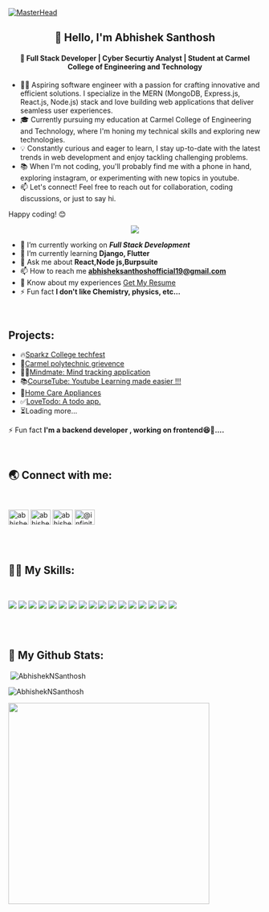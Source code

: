 [![MasterHead](https://developers.giphy.com/branch/master/static/api-512d36c09662682717108a38bbb5c57d.gif)](https://rishavchanda.io)
  <h2 align="center">👋 Hello, I'm Abhishek Santhosh</h2>

<h4 align="center">
  🚀 Full Stack Developer | Cyber Securtiy Analyst | Student at Carmel College of Engineering and Technology
</h4>

- 👨‍💻 Aspiring software engineer with a passion for crafting innovative and efficient solutions. I specialize in the MERN (MongoDB, Express.js, React.js,
  Node.js) stack and love building web applications that deliver seamless user experiences.
- 🎓 Currently pursuing my education at Carmel College of Engineering and Technology, where I'm honing my technical skills and exploring new technologies.
- 💡 Constantly curious and eager to learn, I stay up-to-date with the latest trends in web development and enjoy tackling challenging problems.
- 📚 When I'm not coding, you'll probably find me with a phone in hand, exploring instagram, or experimenting with new topics in youtube.
- 📫 Let's connect! Feel free to reach out for collaboration, coding discussions, or just to say hi.

Happy coding! 😊

<p align="center">
<img src="https://visitor-badge.laobi.icu/badge?page_id=AbhishekNSanthosh"/></p>

- 🔭 I’m currently working on ***Full Stack Development***
- 🌱 I’m currently learning **Django, Flutter**
- 💬 Ask me about **React,Node js,Burpsuite**
- 📫 How to reach me **abhisheksanthoshofficial19@gmail.com**
- 📄 Know about my experiences [Get My Resume](https://drive.google.com/file/d/1xDVKbNpoQXbnfK7ZruvDCt6wmWWhPSho/view?usp=sharing)
- ⚡ Fun fact **I don't like Chemistry, physics, etc...**

<br/>
<h2 align="left">Projects: </h2>

- 🔥[Sparkz College techfest](https://sparksccet-dev.vercel.app/)
- 📜[Carmel polytechnic grievence](https://dev-polytechnic-griev.vercel.app/#/)
- 😵‍💫[Mindmate: Mind tracking application](https://mindmate-delta.vercel.app/)
- 📚[CourseTube: Youtube Learning made easier !!!](https://course-tube.vercel.app/)
- 🏡[Home Care Appliances](https://home-care-appliances.vercel.app/)
- ✅[LoveTodo: A todo app.](https://todo-ai6z.vercel.app/)
- ⏳Loading more...
  
⚡ Fun fact **I'm a backend developer , working on frontend😆🤣....**

<br/>
<h2 align="left">🌏 Connect with me:</h2>
<br/>
<p align="left">
<a href="https://linkedin.com/in/abhishek-santhosh" target="blank"><img align="center" src="https://raw.githubusercontent.com/rahuldkjain/github-profile-readme-generator/master/src/images/icons/Social/linked-in-alt.svg" alt="abhishek-santhosh" height="30" width="40" /></a>
<a href="https://fb.com/abhishek s" target="blank"><img align="center" src="https://raw.githubusercontent.com/rahuldkjain/github-profile-readme-generator/master/src/images/icons/Social/facebook.svg" alt="abhishek s" height="30" width="40" /></a>
<a href="https://instagram.com/abhishek_.abhii._" target="blank"><img align="center" src="https://raw.githubusercontent.com/rahuldkjain/github-profile-readme-generator/master/src/images/icons/Social/instagram.svg" alt="abhishek_.abhii._" height="30" width="40" /></a>
<a href="https://www.youtube.com/c/@infinity8658" target="blank"><img align="center" src="https://raw.githubusercontent.com/rahuldkjain/github-profile-readme-generator/master/src/images/icons/Social/youtube.svg" alt="@infinity8658" height="30" width="40" /></a>
</p>
<br/><br/>

<h2 align="left">👨‍💻 My Skills:</h2>
<br/>
<p align="left"> <img src="https://img.shields.io/badge/javascript%20-%23323330.svg?&style=for-the-badge&logo=javascript&logoColor=%23F7DF1E"/>
<img src="https://img.shields.io/badge/Typing%20(100WPM)-blue?style=for-the-badge&logo=Speedtest&color=404040"/>
<img src="https://img.shields.io/badge/Netlify-00C7B7?style=for-the-badge&logo=netlify&logoColor=white"/>
<img src="https://img.shields.io/badge/python%20-%2314354C.svg?&style=for-the-badge&logo=python&logoColor=white"/>
<img src="https://img.shields.io/badge/java-%23ED8B00.svg?&style=for-the-badge&logo=java&logoColor=white"/>
<img src="https://img.shields.io/badge/c%20-%2300599C.svg?&style=for-the-badge&logo=c&logoColor=white"/>
<img src="https://img.shields.io/badge/html5%20-%23E34F26.svg?&style=for-the-badge&logo=html5&logoColor=white"/>
<img src="https://img.shields.io/badge/css3%20-%231572B6.svg?&style=for-the-badge&logo=css3&logoColor=white"/>
<img src="https://img.shields.io/badge/jquery%20-%230769AD.svg?&style=for-the-badge&logo=jquery&logoColor=white"/>
<img src="https://img.shields.io/badge/bootstrap%20-%23563D7C.svg?&style=for-the-badge&logo=bootstrap&logoColor=white"/>
<img src="https://img.shields.io/badge/git%20-%23F05033.svg?&style=for-the-badge&logo=git&logoColor=white"/>
<img src="https://img.shields.io/badge/github%20-%23121011.svg?&style=for-the-badge&logo=github&logoColor=white"/>
<img src="https://img.shields.io/badge/markdown-%23000000.svg?&style=for-the-badge&logo=markdown&logoColor=white"/>
<img src="https://img.shields.io/badge/Heroku-430098?style=for-the-badge&logo=heroku&logoColor=white"/>
<img src="https://img.shields.io/badge/figma-0AC97F?style=for-the-badge&logo=figma&logoColor=white"/>
<img src="https://img.shields.io/badge/REACT-blue?style=for-the-badge&logo=react"/> 
<img src="https://img.shields.io/badge/Material--UI-0081CB?style=for-the-badge&logo=material-ui&logoColor=white"/>  </p>
<br/><br/>
<h2 align="left">🚀 My Github Stats:</h2>

<p>&nbsp;<img align="center" src="https://github-readme-stats.vercel.app/api?username=AbhishekNSanthosh&show_icons=true&locale=en" alt="AbhishekNSanthosh" /></p>

<p><img align="center" src="https://github-readme-streak-stats.herokuapp.com/?user=AbhishekNSanthosh&" alt="AbhishekNSanthosh" /></p>
<img src="https://mulearn.org/embed/rank/abhisheksanthosh@mulearn" height="400px"></img>
